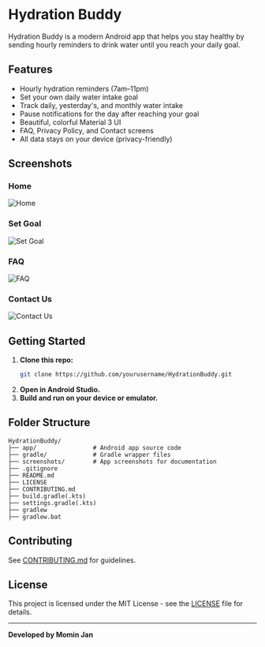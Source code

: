 # Hydration Buddy

Hydration Buddy is a modern Android app that helps you stay healthy by sending hourly reminders to drink water until you reach your daily goal.

## Features

- Hourly hydration reminders (7am–11pm)
- Set your own daily water intake goal
- Track daily, yesterday's, and monthly water intake
- Pause notifications for the day after reaching your goal
- Beautiful, colorful Material 3 UI
- FAQ, Privacy Policy, and Contact screens
- All data stays on your device (privacy-friendly)

## Screenshots

### Home
![Home](screenshots/home.png)

### Set Goal
![Set Goal](screenshots/setgoal.png)

### FAQ
![FAQ](screenshots/faq.png)

### Contact Us
![Contact Us](screenshots/contactus.png)

## Getting Started

1. **Clone this repo:**
   ```sh
   git clone https://github.com/yourusername/HydrationBuddy.git
   ```
2. **Open in Android Studio.**
3. **Build and run on your device or emulator.**

## Folder Structure

```
HydrationBuddy/
├── app/                # Android app source code
├── gradle/             # Gradle wrapper files
├── screenshots/        # App screenshots for documentation
├── .gitignore
├── README.md
├── LICENSE
├── CONTRIBUTING.md
├── build.gradle(.kts)
├── settings.gradle(.kts)
├── gradlew
├── gradlew.bat
```

## Contributing

See [CONTRIBUTING.md](CONTRIBUTING.md) for guidelines.

## License

This project is licensed under the MIT License - see the [LICENSE](LICENSE) file for details.

---

**Developed by Momin Jan**